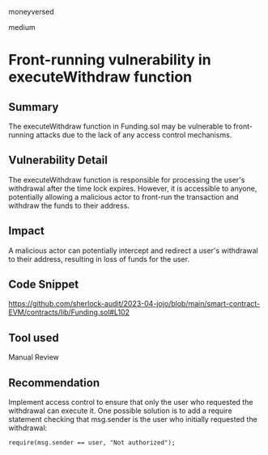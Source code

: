 moneyversed

medium

# Front-running vulnerability in executeWithdraw function

## Summary

The executeWithdraw function in Funding.sol may be vulnerable to front-running attacks due to the lack of any access control mechanisms.

## Vulnerability Detail

The executeWithdraw function is responsible for processing the user's withdrawal after the time lock expires. However, it is accessible to anyone, potentially allowing a malicious actor to front-run the transaction and withdraw the funds to their address.

## Impact

A malicious actor can potentially intercept and redirect a user's withdrawal to their address, resulting in loss of funds for the user.

## Code Snippet

https://github.com/sherlock-audit/2023-04-jojo/blob/main/smart-contract-EVM/contracts/lib/Funding.sol#L102

## Tool used

Manual Review

## Recommendation

Implement access control to ensure that only the user who requested the withdrawal can execute it. One possible solution is to add a require statement checking that msg.sender is the user who initially requested the withdrawal:

```solidity
require(msg.sender == user, "Not authorized");
```